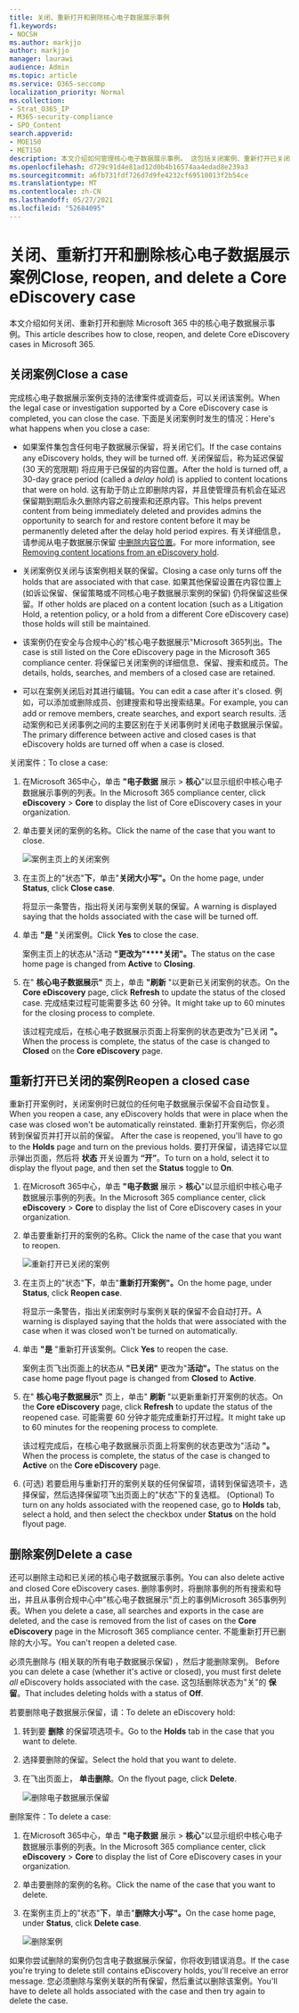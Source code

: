 ```yaml
---
title: 关闭、重新打开和删除核心电子数据展示事例
f1.keywords:
- NOCSH
ms.author: markjjo
author: markjjo
manager: laurawi
audience: Admin
ms.topic: article
ms.service: O365-seccomp
localization_priority: Normal
ms.collection:
- Strat_O365_IP
- M365-security-compliance
- SPO_Content
search.appverid:
- MOE150
- MET150
description: 本文介绍如何管理核心电子数据展示事例。 这包括关闭案例、重新打开已关闭的案例和删除案例。
ms.openlocfilehash: d729c91d4e81ad12d0b4b16574aa4edad8e239a3
ms.sourcegitcommit: a6fb731fdf726d7d9fe4232cf69510013f2b54ce
ms.translationtype: MT
ms.contentlocale: zh-CN
ms.lasthandoff: 05/27/2021
ms.locfileid: "52684095"
---
```

# <a name="close-reopen-and-delete-a-core-ediscovery-case"></a><span data-ttu-id="9e078-104">关闭、重新打开和删除核心电子数据展示案例</span><span class="sxs-lookup"><span data-stu-id="9e078-104">Close, reopen, and delete a Core eDiscovery case</span></span>

<span data-ttu-id="9e078-105">本文介绍如何关闭、重新打开和删除 Microsoft 365 中的核心电子数据展示事例。</span><span class="sxs-lookup"><span data-stu-id="9e078-105">This article describes how to close, reopen, and delete Core eDiscovery cases in Microsoft 365.</span></span>

## <a name="close-a-case"></a><span data-ttu-id="9e078-106">关闭案例</span><span class="sxs-lookup"><span data-stu-id="9e078-106">Close a case</span></span>

<span data-ttu-id="9e078-107">完成核心电子数据展示案例支持的法律案件或调查后，可以关闭该案例。</span><span class="sxs-lookup"><span data-stu-id="9e078-107">When the legal case or investigation supported by a Core eDiscovery case is completed, you can close the case.</span></span> <span data-ttu-id="9e078-108">下面是关闭案例时发生的情况：</span><span class="sxs-lookup"><span data-stu-id="9e078-108">Here's what happens when you close a case:</span></span>
  
- <span data-ttu-id="9e078-109">如果案件集包含任何电子数据展示保留，将关闭它们。</span><span class="sxs-lookup"><span data-stu-id="9e078-109">If the case contains any eDiscovery holds, they will be turned off.</span></span> <span data-ttu-id="9e078-110">关闭保留后，称为延迟保留 (30 天的宽限期) 将应用于已保留的内容位置。</span><span class="sxs-lookup"><span data-stu-id="9e078-110">After the hold is turned off, a 30-day grace period (called a *delay hold*) is applied to content locations that were on hold.</span></span> <span data-ttu-id="9e078-111">这有助于防止立即删除内容，并且使管理员有机会在延迟保留期到期后永久删除内容之前搜索和还原内容。</span><span class="sxs-lookup"><span data-stu-id="9e078-111">This helps prevent content from being immediately deleted and provides admins the opportunity to search for and restore content before it may be permanently deleted after the delay hold period expires.</span></span> <span data-ttu-id="9e078-112">有关详细信息，请参阅从电子数据展示保留 [中删除内容位置](create-ediscovery-holds.md#removing-content-locations-from-an-ediscovery-hold)。</span><span class="sxs-lookup"><span data-stu-id="9e078-112">For more information, see [Removing content locations from an eDiscovery hold](create-ediscovery-holds.md#removing-content-locations-from-an-ediscovery-hold).</span></span>

- <span data-ttu-id="9e078-113">关闭案例仅关闭与该案例相关联的保留。</span><span class="sxs-lookup"><span data-stu-id="9e078-113">Closing a case only turns off the holds that are associated with that case.</span></span> <span data-ttu-id="9e078-114">如果其他保留设置在内容位置上 (如诉讼保留、保留策略或不同核心电子数据展示案例的保留) 仍将保留这些保留。</span><span class="sxs-lookup"><span data-stu-id="9e078-114">If other holds are placed on a content location (such as a Litigation Hold, a retention policy, or a hold from a different Core eDiscovery case) those holds will still be maintained.</span></span>

- <span data-ttu-id="9e078-115">该案例仍在安全与合规中心的"核心电子数据展示"Microsoft 365列出。</span><span class="sxs-lookup"><span data-stu-id="9e078-115">The case is still listed on the Core eDiscovery page in the Microsoft 365 compliance center.</span></span> <span data-ttu-id="9e078-116">将保留已关闭案例的详细信息、保留、搜索和成员。</span><span class="sxs-lookup"><span data-stu-id="9e078-116">The details, holds, searches, and members of a closed case are retained.</span></span>

- <span data-ttu-id="9e078-117">可以在案例关闭后对其进行编辑。</span><span class="sxs-lookup"><span data-stu-id="9e078-117">You can edit a case after it's closed.</span></span> <span data-ttu-id="9e078-118">例如，可以添加或删除成员、创建搜索和导出搜索结果。</span><span class="sxs-lookup"><span data-stu-id="9e078-118">For example, you can add or remove members, create searches, and export search results.</span></span> <span data-ttu-id="9e078-119">活动案例和已关闭事例之间的主要区别在于关闭事例时关闭电子数据展示保留。</span><span class="sxs-lookup"><span data-stu-id="9e078-119">The primary difference between active and closed cases is that eDiscovery holds are turned off when a case is closed.</span></span>

<span data-ttu-id="9e078-120">关闭案件：</span><span class="sxs-lookup"><span data-stu-id="9e078-120">To close a case:</span></span>
  
1. <span data-ttu-id="9e078-121">在Microsoft 365中心，单击 **"电子数据** 展示  >  **核心**"以显示组织中核心电子数据展示事例的列表。</span><span class="sxs-lookup"><span data-stu-id="9e078-121">In the Microsoft 365 compliance center, click **eDiscovery** > **Core** to display the list of Core eDiscovery cases in your organization.</span></span>

2. <span data-ttu-id="9e078-122">单击要关闭的案例的名称。</span><span class="sxs-lookup"><span data-stu-id="9e078-122">Click the name of the case that you want to close.</span></span>

   ![案例主页上的关闭案例](../media/eDiscoveryCaseHomePage.png)

3. <span data-ttu-id="9e078-124">在主页上的"状态"**下**，单击"**关闭大小写"。**</span><span class="sxs-lookup"><span data-stu-id="9e078-124">On the home page, under **Status**, click **Close case**.</span></span>

    <span data-ttu-id="9e078-125">将显示一条警告，指出将关闭与案例关联的保留。</span><span class="sxs-lookup"><span data-stu-id="9e078-125">A warning is displayed saying that the holds associated with the case will be turned off.</span></span>

4. <span data-ttu-id="9e078-126">单击 **"是** "关闭案例。</span><span class="sxs-lookup"><span data-stu-id="9e078-126">Click **Yes** to close the case.</span></span>

    <span data-ttu-id="9e078-127">案例主页上的状态从"活动 **"更改为"\*\*\*\*关闭"。**</span><span class="sxs-lookup"><span data-stu-id="9e078-127">The status on the case home page is changed from **Active** to **Closing**.</span></span>

5. <span data-ttu-id="9e078-128">在" **核心电子数据展示"** 页上，单击 **"刷新** "以更新已关闭案例的状态。</span><span class="sxs-lookup"><span data-stu-id="9e078-128">On the **Core eDiscovery** page, click **Refresh** to update the status of the closed case.</span></span> <span data-ttu-id="9e078-129">完成结束过程可能需要多达 60 分钟。</span><span class="sxs-lookup"><span data-stu-id="9e078-129">It might take up to 60 minutes for the closing process to complete.</span></span>

    <span data-ttu-id="9e078-130">该过程完成后，在核心电子数据展示页面上将案例的状态更改为"已关闭 **"。**</span><span class="sxs-lookup"><span data-stu-id="9e078-130">When the process is complete, the status of the case is changed to **Closed** on the **Core eDiscovery** page.</span></span>

## <a name="reopen-a-closed-case"></a><span data-ttu-id="9e078-131">重新打开已关闭的案例</span><span class="sxs-lookup"><span data-stu-id="9e078-131">Reopen a closed case</span></span>

<span data-ttu-id="9e078-132">重新打开案例时，关闭案例时已就位的任何电子数据展示保留不会自动恢复。</span><span class="sxs-lookup"><span data-stu-id="9e078-132">When you reopen a case, any eDiscovery holds that were in place when the case was closed won't be automatically reinstated.</span></span> <span data-ttu-id="9e078-133">重新打开案例后，你必须转到保留页并打开以前的保留。 </span><span class="sxs-lookup"><span data-stu-id="9e078-133">After the case is reopened, you'll have to go to the **Holds** page and turn on the previous holds.</span></span> <span data-ttu-id="9e078-134">要打开保留，请选择它以显示弹出页面，然后将 **状态** 开关设置为 **“开”**。</span><span class="sxs-lookup"><span data-stu-id="9e078-134">To turn on a hold, select it to display the flyout page, and then set the **Status** toggle to **On**.</span></span>
  
1. <span data-ttu-id="9e078-135">在Microsoft 365中心，单击 **"电子数据** 展示  >  **核心**"以显示组织中核心电子数据展示事例的列表。</span><span class="sxs-lookup"><span data-stu-id="9e078-135">In the Microsoft 365 compliance center, click **eDiscovery** > **Core** to display the list of Core eDiscovery cases in your organization.</span></span>

2. <span data-ttu-id="9e078-136">单击要重新打开的案例的名称。</span><span class="sxs-lookup"><span data-stu-id="9e078-136">Click the name of the case that you want to reopen.</span></span>

   ![重新打开已关闭的案例](../media/eDiscoveryCaseHomePageReopen.png)

3. <span data-ttu-id="9e078-138">在主页上的"状态"**下**，单击"**重新打开案例"。**</span><span class="sxs-lookup"><span data-stu-id="9e078-138">On the home page, under **Status**, click **Reopen case**.</span></span>

    <span data-ttu-id="9e078-139">将显示一条警告，指出关闭案例时与案例关联的保留不会自动打开。</span><span class="sxs-lookup"><span data-stu-id="9e078-139">A warning is displayed saying that the holds that were associated with the case when it was closed won't be turned on automatically.</span></span>

4. <span data-ttu-id="9e078-140">单击 **"是** "重新打开该案例。</span><span class="sxs-lookup"><span data-stu-id="9e078-140">Click **Yes** to reopen the case.</span></span>

    <span data-ttu-id="9e078-141">案例主页飞出页面上的状态从 **"已关闭"** 更改为"**活动"。**</span><span class="sxs-lookup"><span data-stu-id="9e078-141">The status on the case home page flyout page is changed from **Closed** to **Active**.</span></span>

5. <span data-ttu-id="9e078-142">在" **核心电子数据展示"** 页上，单击" **刷新** "以更新重新打开案例的状态。</span><span class="sxs-lookup"><span data-stu-id="9e078-142">On the **Core eDiscovery** page, click **Refresh** to update the status of the reopened case.</span></span> <span data-ttu-id="9e078-143">可能需要 60 分钟才能完成重新打开过程。</span><span class="sxs-lookup"><span data-stu-id="9e078-143">It might take up to 60 minutes for the reopening process to complete.</span></span> 

    <span data-ttu-id="9e078-144">该过程完成后，在核心电子数据展示页面上将案例的状态更改为"活动 **"。**</span><span class="sxs-lookup"><span data-stu-id="9e078-144">When the process is complete, the status of the case is changed to **Active** on the **Core eDiscovery** page.</span></span>

6. <span data-ttu-id="9e078-145"> (可选) 若要启用与重新打开的案例关联的任何保留项，请转到保留选项卡，选择保留，然后选择保留项飞出页面上的"状态"下的复选框。 </span><span class="sxs-lookup"><span data-stu-id="9e078-145">(Optional) To turn on any holds associated with the reopened case, go to **Holds** tab, select a hold, and then select the checkbox under **Status** on the hold flyout page.</span></span>
  
## <a name="delete-a-case"></a><span data-ttu-id="9e078-146">删除案例</span><span class="sxs-lookup"><span data-stu-id="9e078-146">Delete a case</span></span>

<span data-ttu-id="9e078-147">还可以删除主动和已关闭的核心电子数据展示事例。</span><span class="sxs-lookup"><span data-stu-id="9e078-147">You can also delete active and closed Core eDiscovery cases.</span></span> <span data-ttu-id="9e078-148">删除事例时，将删除事例的所有搜索和导出，并且从事例合规中心中"核心电子数据展示"页上的事例Microsoft 365事例列表。</span><span class="sxs-lookup"><span data-stu-id="9e078-148">When you delete a case, all searches and exports in the case are deleted, and the case is removed from the list of cases on the **Core eDiscovery** page in the Microsoft 365 compliance center.</span></span> <span data-ttu-id="9e078-149">不能重新打开已删除的大小写。</span><span class="sxs-lookup"><span data-stu-id="9e078-149">You can't reopen a deleted case.</span></span>

<span data-ttu-id="9e078-150">必须先删除与 (相关联的所有电子数据展示保留) ，然后才能删除案例。 </span><span class="sxs-lookup"><span data-stu-id="9e078-150">Before you can delete a case (whether it's active or closed), you must first delete *all* eDiscovery holds associated with the case.</span></span> <span data-ttu-id="9e078-151">这包括删除状态为"关"的 **保留**。</span><span class="sxs-lookup"><span data-stu-id="9e078-151">That includes deleting holds with a status of **Off**.</span></span> 

<span data-ttu-id="9e078-152">若要删除电子数据展示保留，请：</span><span class="sxs-lookup"><span data-stu-id="9e078-152">To delete an eDiscovery hold:</span></span>

1. <span data-ttu-id="9e078-153">转到要 **删除** 的保留项选项卡。</span><span class="sxs-lookup"><span data-stu-id="9e078-153">Go to the **Holds** tab in the case that you want to delete.</span></span>

2. <span data-ttu-id="9e078-154">选择要删除的保留。</span><span class="sxs-lookup"><span data-stu-id="9e078-154">Select the hold that you want to delete.</span></span>

3. <span data-ttu-id="9e078-155">在飞出页面上， **单击删除**。</span><span class="sxs-lookup"><span data-stu-id="9e078-155">On the flyout page, click **Delete**.</span></span>

      ![删除电子数据展示保留](../media/DeleteeDiscoveryHold.png)

<span data-ttu-id="9e078-157">删除案件：</span><span class="sxs-lookup"><span data-stu-id="9e078-157">To delete a case:</span></span>

1. <span data-ttu-id="9e078-158">在Microsoft 365中心，单击 **"电子数据** 展示  >  **核心**"以显示组织中核心电子数据展示事例的列表。</span><span class="sxs-lookup"><span data-stu-id="9e078-158">In the Microsoft 365 compliance center, click **eDiscovery** > **Core** to display the list of Core eDiscovery cases in your organization.</span></span>

2. <span data-ttu-id="9e078-159">单击要删除的案例的名称。</span><span class="sxs-lookup"><span data-stu-id="9e078-159">Click the name of the case that you want to delete.</span></span>

3. <span data-ttu-id="9e078-160">在案例主页上的"状态"**下**，单击"**删除大小写"。**</span><span class="sxs-lookup"><span data-stu-id="9e078-160">On the case home page, under **Status**, click **Delete case**.</span></span>

      ![删除案例](../media/eDiscoveryCaseHomePageDelete.png)

<span data-ttu-id="9e078-162">如果你尝试删除的案例仍包含电子数据展示保留，你将收到错误消息。</span><span class="sxs-lookup"><span data-stu-id="9e078-162">If the case you're trying to delete still contains eDiscovery holds, you'll receive an error message.</span></span> <span data-ttu-id="9e078-163">您必须删除与案例关联的所有保留，然后重试以删除该案例。</span><span class="sxs-lookup"><span data-stu-id="9e078-163">You'll have to delete all holds associated with the case and then try again to delete the case.</span></span>

